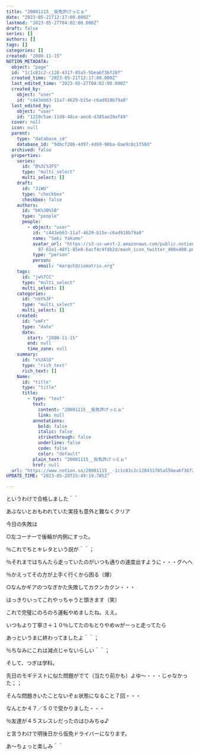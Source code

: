 ```yaml
---
title: "20001115__仮免許げっとぉ"
date: "2023-05-21T12:17:00.000Z"
lastmod: "2023-05-27T04:02:00.000Z"
draft: false
series: []
authors: []
tags: []
categories: []
created: "2000-11-15"
NOTION_METADATA:
  object: "page"
  id: "1c1c81c2-c128-4317-85a5-5bea6f36f28f"
  created_time: "2023-05-21T12:17:00.000Z"
  last_edited_time: "2023-05-27T04:02:00.000Z"
  created_by:
    object: "user"
    id: "c443eb63-11a7-4629-b15e-c6ad918b79a0"
  last_edited_by:
    object: "user"
    id: "1219c5ae-11d8-48ce-aec6-d385ae29af49"
  cover: null
  icon: null
  parent:
    type: "database_id"
    database_id: "9dbcf20b-4d97-4d69-98ba-8ae9c8c1f58d"
  archived: false
  properties:
    series:
      id: "B%3C%3FS"
      type: "multi_select"
      multi_select: []
    draft:
      id: "JiWU"
      type: "checkbox"
      checkbox: false
    authors:
      id: "bK%3B%5B"
      type: "people"
      people:
        - object: "user"
          id: "c443eb63-11a7-4629-b15e-c6ad918b79a0"
          name: "Saki Yakumo"
          avatar_url: "https://s3-us-west-2.amazonaws.com/public.notion-static.com/3ad1c4\
            97-61e1-48f1-85e8-6acf4c4fdb2d/maoh_icon_twitter_400x400.png"
          type: "person"
          person:
            email: "marqut@ziomatrix.org"
    tags:
      id: "jw%7CC"
      type: "multi_select"
      multi_select: []
    categories:
      id: "nbY%3F"
      type: "multi_select"
      multi_select: []
    created:
      id: "vmFr"
      type: "date"
      date:
        start: "2000-11-15"
        end: null
        time_zone: null
    summary:
      id: "x%3AlD"
      type: "rich_text"
      rich_text: []
    Name:
      id: "title"
      type: "title"
      title:
        - type: "text"
          text:
            content: "20001115__仮免許げっとぉ"
            link: null
          annotations:
            bold: false
            italic: false
            strikethrough: false
            underline: false
            code: false
            color: "default"
          plain_text: "20001115__仮免許げっとぉ"
          href: null
  url: "https://www.notion.so/20001115__-1c1c81c2c128431785a55bea6f36f28f"
UPDATE_TIME: "2023-05-28T15:49:19.785Z"

---
```

<link rel="stylesheet" href="https://cdn.jsdelivr.net/npm/katex@0.16.2/dist/katex.min.css" integrity="sha384-bYdxxUwYipFNohQlHt0bjN/LCpueqWz13HufFEV1SUatKs1cm4L6fFgCi1jT643X" crossorigin="anonymous">


というわけで合格しました＾＾


あぶないとおもわれていた実技も意外と難なくクリア


今日の失敗は


○左コーナーで後輪が内側にすった。


％これでちとキレタという説が＾＾；


％それまではちんたら走っていたのがいつも通りの速度出すように・・・グヘヘ


％かえってその方が上手く行くから困る（爆）


○なんかギアのつなぎかた失敗してカクンカクン・・・


はっきりいってこれやっちゃうと頭きます（笑）


これで完璧にのろのろ運転やめましたね。ええ。


いつもより丁寧さ＋１０％してたのもとりやめｗがーっと走ってたら


あっというまに終わってましたよ＾＾；


％ちなみにこれは減点じゃないらしい＾＾；


そして、つぎは学科。


先日のモギテストに似た問題がでて（当たり前かも）よゆ～・・・じゃなかった；；


そんな問題きいたことないぞぉ状態になること７回・・・


なんとか４７／５０で受かりました・・・


％友達が４５スレスレだったのはひみちゅ♪


と言うわけで明後日から仮免ドライバーになります。


あ～ちょっと楽しみ＾＾

